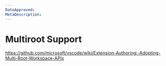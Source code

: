 ```yaml
---
DateApproved:
MetaDescription:
---
```


# Multiroot Support

https://github.com/microsoft/vscode/wiki/Extension-Authoring:-Adopting-Multi-Root-Workspace-APIs
